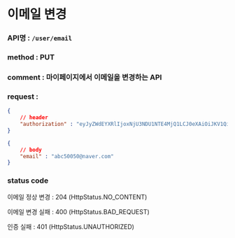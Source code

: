 # 이메일 변경

### API명 : `/user/email`

### method : PUT

### comment : 마이페이지에서 이메일을 변경하는 API

### request : 
~~~json
{
    // header
    "authorization" : "eyJyZWdEYXRlIjoxNjU3NDU1NTE4MjQ1LCJ0eXAiOiJKV1QiLCJhbGciOiJIUzI1NiJ9.eyJ1c2VyTnVtIjoiNDMiLCJleHAiOjE2NTc0NjYzMTh9.geNy6UmYpSO88SdiU4fRzxVQYhAOiDfSv_J_cArh2JM"
}
~~~
~~~json
{
    // body
    "email" : "abc50050@naver.com"
}
~~~

### status code
이메일 정상 변경 : 204 (HttpStatus.NO_CONTENT)

이메일 변경 실패 : 400 (HttpStatus.BAD_REQUEST)

인증 실패 : 401 (HttpStatus.UNAUTHORIZED)